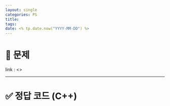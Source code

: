 ```yaml
---
layout: single
categories: PS
title: 
tags:
date: <% tp.date.now("YYYY-MM-DD") %>
---
```


# 🧩 문제

link : <>





--- 




# ✅ 정답 코드 (C++)

```cpp

```

